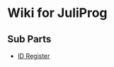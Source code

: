 
<h1> Wiki for JuliProg </h1>

<h2> Sub Parts </h2>
<ul>
  <li>
    <a href="https://github.com/JuliProg/ID-Registe">ID Register </a>
  </li>
</ul>
